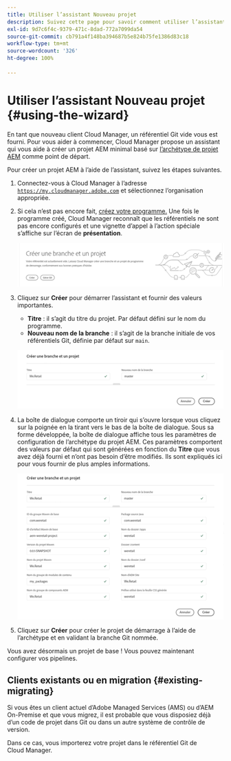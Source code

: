 ```yaml
---
title: Utiliser l’assistant Nouveau projet
description: Suivez cette page pour savoir comment utiliser l’assistant afin de créer un projet d’application AEM
exl-id: 9d7c6f4c-9379-471c-8dad-772a7099da54
source-git-commit: cb791a4f148ba394687b5e824b75fe1386d83c18
workflow-type: tm+mt
source-wordcount: '326'
ht-degree: 100%

---
```



# Utiliser l’assistant Nouveau projet {#using-the-wizard}

En tant que nouveau client Cloud Manager, un référentiel Git vide vous est fourni. Pour vous aider à commencer, Cloud Manager propose un assistant qui vous aide à créer un projet AEM minimal basé sur [l’archétype de projet AEM](https://github.com/Adobe-Marketing-Cloud/aem-project-archetype) comme point de départ.

Pour créer un projet AEM à l’aide de l’assistant, suivez les étapes suivantes.

1. Connectez-vous à Cloud Manager à l’adresse [`https://my.cloudmanager.adobe.com`](https://my.cloudmanager.adobe.com) et sélectionnez l’organisation appropriée.

1. Si cela n’est pas encore fait, [créez votre programme.](program-setup.md) Une fois le programme créé, Cloud Manager reconnaît que les référentiels ne sont pas encore configurés et une vignette d’appel à l’action spéciale s’affiche sur l’écran de **présentation**.

   ![Appel à l’action de création de projet](/help/assets/image2018-10-3_14-29-44.png)

1. Cliquez sur **Créer** pour démarrer l’assistant et fournir des valeurs importantes.

   * **Titre** : il s’agit du titre du projet. Par défaut défini sur le nom du programme.
   * **Nouveau nom de la branche** : il s’agit de la branche initiale de vos référentiels Git, définie par défaut sur `main`.

   ![Valeurs du projet](/help/assets/screen_shot_2018-10-08at55825am.png)

1. La boîte de dialogue comporte un tiroir qui s’ouvre lorsque vous cliquez sur la poignée en la tirant vers le bas de la boîte de dialogue. Sous sa forme développée, la boîte de dialogue affiche tous les paramètres de configuration de l’archétype du projet AEM. Ces paramètres comportent des valeurs par défaut qui sont générées en fonction du **Titre** que vous avez déjà fourni et n’ont pas besoin d’être modifiés. Ils sont expliqués ici pour vous fournir de plus amples informations.

   ![Paramètres détaillés de l’archétype](/help/assets/screen_shot_2018-10-08at60032am.png)

1. Cliquez sur **Créer** pour créer le projet de démarrage à l’aide de l’archétype et en validant la branche Git nommée.

Vous avez désormais un projet de base ! Vous pouvez maintenant configurer vos pipelines.

## Clients existants ou en migration {#existing-migrating}

Si vous êtes un client actuel d’Adobe Managed Services (AMS) ou d’AEM On-Premise et que vous migrez, il est probable que vous disposiez déjà d’un code de projet dans Git ou dans un autre système de contrôle de version.

Dans ce cas, vous importerez votre projet dans le référentiel Git de Cloud Manager.
